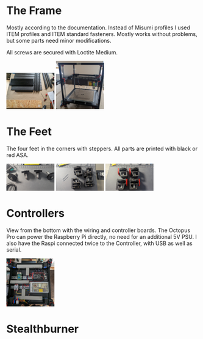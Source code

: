 
# The Frame

Mostly according to the documentation. Instead of Misumi profiles I used ITEM profiles and ITEM standard fasteners. Mostly works without problems, but some parts need minor modifications.

All screws are secured with Loctite Medium.

<img src="./imgs/frame1.jpg" width="25%" height="25%">
<img src="./imgs/frame_01.jpg" width="25%" height="25%">

# The Feet

The four feet in the corners with steppers. All parts are printed with black or red ASA.

<img src="./imgs/riemenantriebe.jpg" width="25%" height="25%">
<img src="./imgs/fuesse_01.jpg" width="25%" height="25%">
<img src="./imgs/fuesse_02.jpg" width="25%" height="25%">

# Controllers

View from the bottom with the wiring and controller boards.
The Octopus Pro can power the Raspberry Pi directly, no need for an additional 5V PSU.
I also have the Raspi connected twice to the Controller, with USB as well as serial.

<img src="./imgs/elektro_01.jpg" width="25%" height="25%">

# Stealthburner

